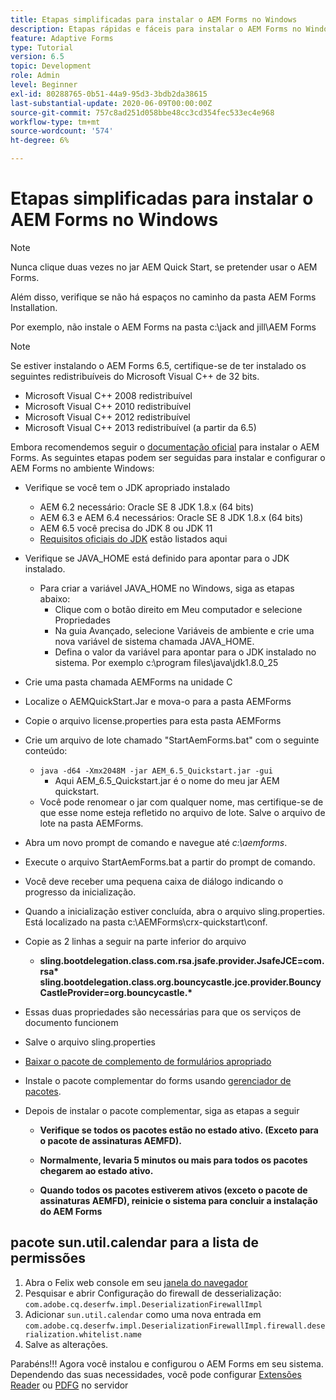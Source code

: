 ```yaml
---
title: Etapas simplificadas para instalar o AEM Forms no Windows
description: Etapas rápidas e fáceis para instalar o AEM Forms no Windows
feature: Adaptive Forms
type: Tutorial
version: 6.5
topic: Development
role: Admin
level: Beginner
exl-id: 80288765-0b51-44a9-95d3-3bdb2da38615
last-substantial-update: 2020-06-09T00:00:00Z
source-git-commit: 757c8ad251d058bbe48cc3cd354fec533ec4e968
workflow-type: tm+mt
source-wordcount: '574'
ht-degree: 6%

---
```


# Etapas simplificadas para instalar o AEM Forms no Windows

>[!NOTE]
>
>Nunca clique duas vezes no jar AEM Quick Start, se pretender usar o AEM Forms.
>
>Além disso, verifique se não há espaços no caminho da pasta AEM Forms Installation.
>
>Por exemplo, não instale o AEM Forms na pasta c:\jack and jill\AEM Forms

>[!NOTE]
>
>Se estiver instalando o AEM Forms 6.5, certifique-se de ter instalado os seguintes redistribuíveis do Microsoft Visual C++ de 32 bits.
>
>* Microsoft Visual C++ 2008 redistribuível
>* Microsoft Visual C++ 2010 redistribuível
>* Microsoft Visual C++ 2012 redistribuível
>* Microsoft Visual C++ 2013 redistribuível (a partir da 6.5)


Embora recomendemos seguir o [documentação oficial](https://helpx.adobe.com/br/experience-manager/6-3/forms/using/installing-configuring-aem-forms-osgi.html) para instalar o AEM Forms. As seguintes etapas podem ser seguidas para instalar e configurar o AEM Forms no ambiente Windows:

* Verifique se você tem o JDK apropriado instalado
   * AEM 6.2 necessário: Oracle SE 8 JDK 1.8.x (64 bits)
   * AEM 6.3 e AEM 6.4 necessários: Oracle SE 8 JDK 1.8.x (64 bits)
   * AEM 6.5 você precisa do JDK 8 ou JDK 11
   * [Requisitos oficiais do JDK](https://experienceleague.adobe.com/docs/experience-manager-65/deploying/introduction/technical-requirements.html?lang=pt-BR) estão listados aqui
* Verifique se JAVA_HOME está definido para apontar para o JDK instalado.
   * Para criar a variável JAVA_HOME no Windows, siga as etapas abaixo:
      * Clique com o botão direito em Meu computador e selecione Propriedades
      * Na guia Avançado, selecione Variáveis de ambiente e crie uma nova variável de sistema chamada JAVA_HOME.
      * Defina o valor da variável para apontar para o JDK instalado no sistema. Por exemplo c:\program files\java\jdk1.8.0_25

* Crie uma pasta chamada AEMForms na unidade C
* Localize o AEMQuickStart.Jar e mova-o para a pasta AEMForms
* Copie o arquivo license.properties para esta pasta AEMForms
* Crie um arquivo de lote chamado &quot;StartAemForms.bat&quot; com o seguinte conteúdo:
   * `java -d64 -Xmx2048M -jar AEM_6.5_Quickstart.jar -gui`
      * Aqui AEM_6.5_Quickstart.jar é o nome do meu jar AEM quickstart.
   * Você pode renomear o jar com qualquer nome, mas certifique-se de que esse nome esteja refletido no arquivo de lote. Salve o arquivo de lote na pasta AEMForms.

* Abra um novo prompt de comando e navegue até _c:\aemforms_.

* Execute o arquivo StartAemForms.bat a partir do prompt de comando.

* Você deve receber uma pequena caixa de diálogo indicando o progresso da inicialização.

* Quando a inicialização estiver concluída, abra o arquivo sling.properties. Está localizado na pasta c:\AEMForms\crx-quickstart\conf.

* Copie as 2 linhas a seguir na parte inferior do arquivo
   * **sling.bootdelegation.class.com.rsa.jsafe.provider.JsafeJCE=com.rsa&#42;** **sling.bootdelegation.class.org.bouncycastle.jce.provider.BouncyCastleProvider=org.bouncycastle.&#42;**
* Essas duas propriedades são necessárias para que os serviços de documento funcionem
* Salve o arquivo sling.properties
* [Baixar o pacote de complemento de formulários apropriado](https://experienceleague.adobe.com/docs/experience-manager-release-information/aem-release-updates/forms-updates/aem-forms-releases.html?lang=pt-BR)
* Instale o pacote complementar do forms usando [gerenciador de pacotes](http://localhost:4502/crx/packmgr/index.jsp).
* Depois de instalar o pacote complementar, siga as etapas a seguir

   * **Verifique se todos os pacotes estão no estado ativo. (Exceto para o pacote de assinaturas AEMFD).**
   * **Normalmente, levaria 5 minutos ou mais para todos os pacotes chegarem ao estado ativo.**

   * **Quando todos os pacotes estiverem ativos (exceto o pacote de assinaturas AEMFD), reinicie o sistema para concluir a instalação do AEM Forms**

## pacote sun.util.calendar para a lista de permissões

1. Abra o Felix web console em seu [janela do navegador](http://localhost:4502/system/console/configMgr)
1. Pesquisar e abrir Configuração do firewall de desserialização: `com.adobe.cq.deserfw.impl.DeserializationFirewallImpl`
1. Adicionar `sun.util.calendar` como uma nova entrada em `com.adobe.cq.deserfw.impl.DeserializationFirewallImpl.firewall.deserialization.whitelist.name`
1. Salve as alterações.

Parabéns!!! Agora você instalou e configurou o AEM Forms em seu sistema.
Dependendo das suas necessidades, você pode configurar  [Extensões Reader](https://experienceleague.adobe.com/docs/experience-manager-learn/forms/document-services/configuring-reader-extension-osgi.html) ou [ PDFG](https://experienceleague.adobe.com/docs/experience-manager-65/forms/install-aem-forms/osgi-installation/install-configure-document-services.html) no servidor
